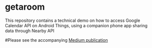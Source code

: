 # getaroom
This repository contains a technical demo on how to access Google Calendar API on Android Things, using a companion phone app sharing data through Nearby API

#Please see the accompanying [Medium publication]

[Medium publication]:https://medium.com/@F8Full/getaroom-android-things-google-calendar-api-2ab72a5b957f